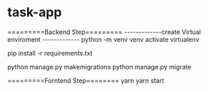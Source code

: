 # task-app

=========Backend Step=========
-------------create Virtual enviroment -------------
python -m venv venv
activate virtualenv

pip install -r requirements.txt

python manage.py makemigrations
python manage.py migrate


=========Forntend Step========
yarn 
yarn start
